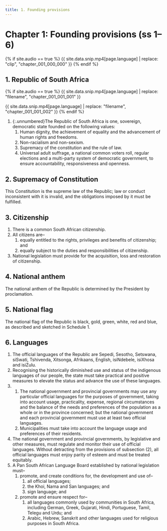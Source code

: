 ```yaml
---
title: 1. Founding provisions
---
```


# Chapter 1: Founding provisions (ss 1–6)

{% if site.audio == true %}
{{ site.data.snip.mp4[page.language] | replace: "clip", "chapter_001_000_000" }}
{% endif %}

## 1. Republic of South Africa  

{% if site.audio == true %}
{{ site.data.snip.mp4[page.language] | replace: "filename", "chapter_001_001_001" }}

{{ site.data.snip.mp4[page.language] | replace: "filename", "chapter_001_001_002" }}
{% endif %}

1.	{:.unnumbered}The Republic of South Africa is one, sovereign, democratic state founded on the following values:
	1.	Human dignity, the achievement of equality and the advancement of human rights and freedoms.
	1.	Non-racialism and non-sexism.
	1.	Supremacy of the constitution and the rule of law.
	1.	Universal adult suffrage, a national common voters roll, regular elections and a multi-party system of democratic government, to ensure accountability, responsiveness and openness.

## 2. Supremacy of Constitution


This Constitution is the supreme law of the Republic; law or conduct inconsistent with it is invalid, and the obligations imposed by it must be fulfilled.

## 3. Citizenship

1.	There is a common South African citizenship.
2.	All citizens are–
	1.	equally entitled to the rights, privileges and benefits of citizenship; and
	2.	equally subject to the duties and responsibilities of citizenship.
3.	National legislation must provide for the acquisition, loss and restoration of citizenship.

## 4. National anthem

The national anthem of the Republic is determined by the President by proclamation.

## 5. National flag

The national flag of the Republic is black, gold, green, white, red and blue, as described and sketched in Schedule 1.

## 6. Languages

1.	The official languages of the Republic are Sepedi, Sesotho, Setswana, siSwati, Tshivenda, Xitsonga, Afrikaans, English, isiNdebele, isiXhosa and isiZulu.
2.	Recognising the historically diminished use and status of the indigenous languages of our people, the state must take practical and positive measures to elevate the status and advance the use of these languages.
3.	
	1.	The national government and provincial governments may use any particular official languages for the purposes of government, taking into account usage, practicality, expense, regional circumstances and the balance of the needs and preferences of the population as a whole or in the province concerned; but the national government and each provincial government must use at least two official languages.
	2.	Municipalities must take into account the language usage and preferences of their residents.
4.	The national government and provincial governments, by legislative and other measures, must regulate and monitor their use of official languages. Without detracting from the provisions of subsection (2), all official languages must enjoy parity of esteem and must be treated equitably.
5.	A Pan South African Language Board established by national legislation must–
	1.	promote, and create conditions for, the development and use of–
		1.	all official languages;
		1.	the Khoi, Nama and San languages; and
		1.	sign language; and
	2.	promote and ensure respect for–
		1.	all languages commonly used by communities in South Africa, including German, Greek, Gujarati, Hindi, Portuguese, Tamil, Telegu and Urdu; and
		1.	Arabic, Hebrew, Sanskrit and other languages used for religious purposes in South Africa.
